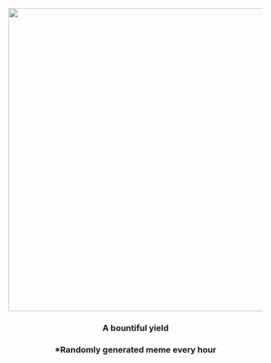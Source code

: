 <p align="center">
        <img src="https://i.redd.it/q8ih4g92sou91.gif" width="600" height="600">
        </p>
        <h3 align="center">A bountiful yield</h3>
        <h3 align="center">*Randomly generated meme every hour</h3>
    